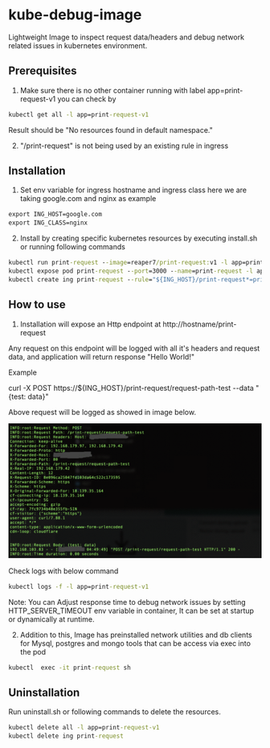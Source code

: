 # kube-debug-image

Lightweight Image to inspect request data/headers and debug network related issues in kubernetes environment.

## Prerequisites

1) Make sure there is no other container running with label app=print-request-v1 you can check by 

```cmd
kubectl get all -l app=print-request-v1
```

Result should be "No resources found in default namespace."

2) "/print-request" is not being used by an existing rule in ingress


## Installation

1) Set env variable for ingress hostname and ingress class here we are taking google.com and nginx as example

```cmd
export ING_HOST=google.com
export ING_CLASS=nginx
```

2) Install by creating specific kubernetes resources by executing install.sh or running  following commands

```cmd
kubectl run print-request --image=reaper7/print-request:v1 -l app=print-request-v1  --env="HTTP_SERVER_TIMEOUT=0"
kubectl expose pod print-request --port=3000 --name=print-request -l app=print-request-v1
kubectl create ing print-request --rule="${ING_HOST}/print-request*=print-request:3000" --class="${ING_CLASS}"
```

## How to use


1) Installation will expose an Http endpoint at http://hostname/print-request 

Any request on this endpoint will be logged with all it's headers and request data, and application will return response "Hello World!" 

Example 

curl -X POST https://${ING_HOST}/print-request/request-path-test --data "{test: data}"

Above request will be logged as showed in image below.

![Alt text](image.png)

Check logs with below command 

```cmd
kubectl logs -f -l app=print-request-v1 
```

Note: You can Adjust response time to debug network issues by setting HTTP_SERVER_TIMEOUT env variable in container, It can be set at startup or dynamically at runtime.

2) Addition to this, Image has preinstalled network utilities and db clients for Mysql, postgres and mongo tools that can be access via exec into the pod

```cmd
kubectl  exec -it print-request sh 
```

## Uninstallation 

Run uninstall.sh or following commands to delete the resources. 

```cmd
kubectl delete all -l app=print-request-v1
kubectl delete ing print-request
```
